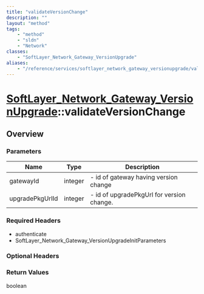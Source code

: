 ```yaml
---
title: "validateVersionChange"
description: ""
layout: "method"
tags:
    - "method"
    - "sldn"
    - "Network"
classes:
    - "SoftLayer_Network_Gateway_VersionUpgrade"
aliases:
    - "/reference/services/softlayer_network_gateway_versionupgrade/validateVersionChange"
---
```

# [SoftLayer_Network_Gateway_VersionUpgrade](/reference/services/SoftLayer_Network_Gateway_VersionUpgrade)::validateVersionChange




## Overview 


### Parameters 
|Name | Type | Description |
| --- | --- | --- |
|gatewayId| integer| - id of gateway having version change|
|upgradePkgUrlId| integer| -  id of upgradePkgUrl for version change.|


### Required Headers
* authenticate
* SoftLayer_Network_Gateway_VersionUpgradeInitParameters

### Optional Headers

### Return Values
boolean

